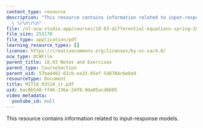 ```yaml
---
content_type: resource
description: "This resource contains information related to input-response models.\
  \ \r\n\r\n"
file: /ol-ocw-studio-app/courses/18-03-differential-equations-spring-2010/6ac0b540ff46236e2df89da85acd6685_MIT18_03S10_ir.pdf
file_size: 253170
file_type: application/pdf
learning_resource_types: []
license: https://creativecommons.org/licenses/by-nc-sa/4.0/
ocw_type: OCWFile
parent_title: 18.03 Notes and Exercises
parent_type: CourseSection
parent_uid: 57bad402-02cb-ea33-05ef-548784c0e8a9
resourcetype: Document
title: MIT18_03S10_ir.pdf
uid: 6ac0b540-ff46-236e-2df8-9da85acd6685
video_metadata:
  youtube_id: null
---
```

This resource contains information related to input-response models. 

